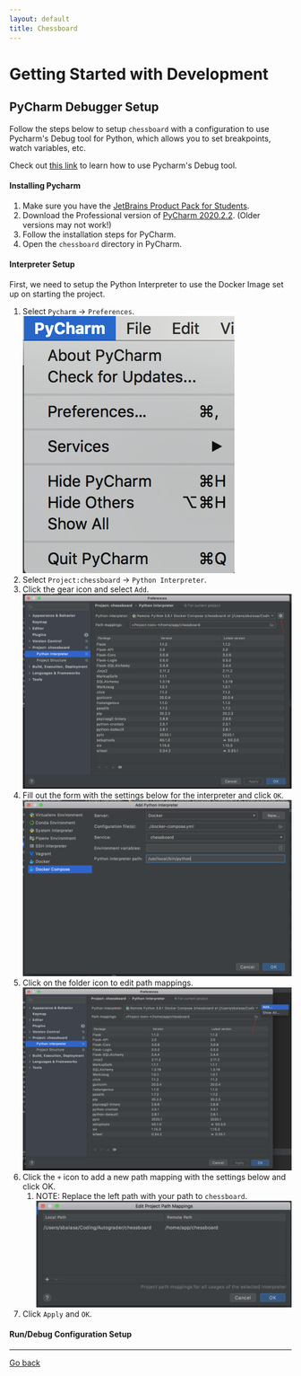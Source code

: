 ```yaml
---
layout: default
title: Chessboard
---
```

# Getting Started with Development

## PyCharm Debugger Setup

Follow the steps below to setup `chessboard` with a configuration to use Pycharm's Debug tool for Python, which allows you to set breakpoints, watch variables, etc.

Check out [this link](https://www.jetbrains.com/help/pycharm/part-1-debugging-python-code.html#breakpoints) to learn how to use Pycharm's Debug tool.


#### Installing Pycharm

1. Make sure you have the [JetBrains Product Pack for Students](https://www.jetbrains.com/community/education/#students).
2. Download the Professional version of [PyCharm 2020.2.2](https://www.jetbrains.com/pycharm/download/#section=mac). (Older versions may not work!)
3. Follow the installation steps for PyCharm.
4. Open the `chessboard` directory in PyCharm.

#### Interpreter Setup

First, we need to setup the Python Interpreter to use the Docker Image set up on starting the project.

1. Select `Pycharm` &rarr; `Preferences`.
   ![](photos/pycharm_preferences.png) 
2. Select `Project:chessboard` &rarr; `Python Interpreter`.
3. Click the gear icon and select `Add`.
   ![](photos/pycharm_interpreter.png)
4. Fill out the form with the settings below for the interpreter and click `OK`.
   ![](photos/pycharm_interpreter_add.png)
5. Click on the folder icon to edit path mappings.
   ![](photos/pycharm_interpreter_path_mapping.png)
6. Click the `+` icon to add a new path mapping with the settings below and click OK. 
   1. NOTE: Replace the left path with your path to `chessboard`.
   ![](photos/pycharm_interpreter_edit_path_mapping.png)
7. Click `Apply` and `OK`.

#### Run/Debug Configuration Setup
   
---
[Go back](/chessboard)

